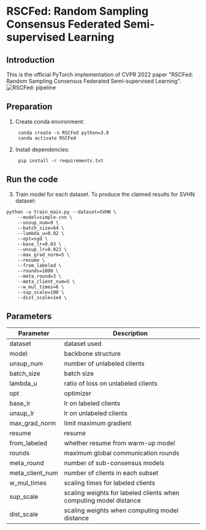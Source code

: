 # RSCFed: Random Sampling Consensus Federated Semi-supervised Learning

## Introduction

This is the official PyTorch implementation of CVPR 2022 paper "RSCFed: Random Sampling Consensus Federated Semi-supervised Learning".
![RSCFed: pipeline](https://github.com/XMed-Lab/RSCFed/blob/main/figure/pipeline_final.png)
## Preparation
1. Create conda environment:

		conda create -n RSCFed python=3.8
		conda activate RSCFed

2. Install dependencies:

		pip install -r requirements.txt

## Run the code
3. Train model for each dataset. To produce the claimed results for SVHN dataset:
```
python -u train_main.py --dataset=SVHN \
	--model=simple-cnn \
	--unsup_num=9 \
	--batch_size=64 \
	--lambda_u=0.02 \
	--opt=sgd \
	--base_lr=0.03 \
	--unsup_lr=0.021 \
	--max_grad_norm=5 \
	--resume \
	--from_labeled \
	--rounds=1000 \
	--meta_round=3 \
	--meta_client_num=5 \
	--w_mul_times=6 \
	--sup_scale=100 \
	--dist_scale=1e4 \
```
## Parameters
Parameter     | Description
-------- | -----
dataset  | dataset used
model | backbone structure
unsup_num  | number of unlabeled clients
batch_size | batch size
lambda_u | ratio of loss on unlabeled clients
opt | optimizer
base_lr | lr on labeled clients
unsup_lr | lr on unlabeled clients
max_grad_norm | limit maximum gradient
resume | resume
from_labeled | whether resume from warm-up model
rounds | maximum global communication rounds
meta_round | number of sub-consensus models
meta_client_num | number of clients in each subset
w_mul_times | scaling times for labeled clients
sup_scale | scaling weights for labeled clients when computing model distance
dist_scale | scaling weights when computing model distance
